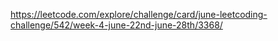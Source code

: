 https://leetcode.com/explore/challenge/card/june-leetcoding-challenge/542/week-4-june-22nd-june-28th/3368/